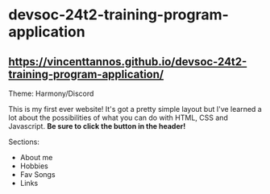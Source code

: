 # devsoc-24t2-training-program-application

## https://vincenttannos.github.io/devsoc-24t2-training-program-application/

Theme: Harmony/Discord

This is my first ever website! It's got a pretty simple layout but I've learned a lot about the possibilities of what you can do with HTML, CSS and Javascript. **Be sure to click the button in the header!**

Sections:
- About me
- Hobbies
- Fav Songs
- Links
